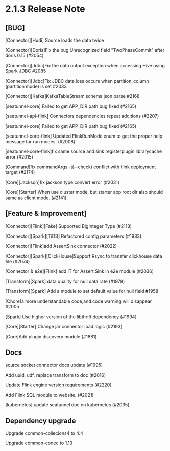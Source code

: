 
# 2.1.3 Release Note

## [BUG]

[Connector][Hudi] Source loads the data twice

[Connector][Doris]Fix the bug Unrecognized field "TwoPhaseCommit" after doris 0.15 (#2054) 

[Connector][Jdbc]Fix the data output exception when accessing Hive using Spark JDBC #2085

[Connector][Jdbc]Fix JDBC data loss occurs when partition_column (partition mode) is set #2033

[Connector][Kafka]KafkaTableStream schema json parse #2168

[seatunnel-core] Failed to get APP_DIR path bug fixed (#2165)

[seatunnel-api-flink] Connectors dependencies repeat additions (#2207)

[seatunnel-core] Failed to get APP_DIR path bug fixed (#2165)

[seatunnel-core-flink] Updated FlinkRunMode enum to get the proper help message for run modes. (#2008)

[seatunnel-core-flink]fix same source and sink registerplugin librarycache error (#2015)

[Command]fix commandArgs -t(--check) conflict with flink deployment target (#2174)

[Core][Jackson]fix jackson type convert error (#2031)

[Core][Starter] When use cluster mode, but starter app root dir also should same as client mode. (#2141)


## [Feature & Improvement]

[Connector][Flink][Fake] Supported BigInteger Type (#2118)

[Connector][Spark][TiDB] Refactored config parameters (#1983)

[Connector][Flink]add AssertSink connector (#2022) 

[Connector][Spark][ClickHouse]Support Rsync to transfer clickhouse data file (#2074)

[Connector & e2e][Flink] add IT for Assert Sink in e2e module (#2036)

[Transform][Spark] data quality for null data rate (#1978)

[Transform][Spark] Add a module to set default value for null field #1958

[Chore]a more understandable code,and code warning will disappear #2005

[Spark] Use higher version of the libthrift dependency (#1994)

[Core][Starter] Change jar connector load logic (#2193)

[Core]Add plugin discovery module (#1881)

## Docs

source socket connector docs update (#1995)

Add uuid, udf, replace transform to doc (#2016) 

Update Flink engine version requirements (#2220)

Add Flink SQL module to website. (#2021) 

[kubernetes] update seatunnel doc on kubernetes (#2035)

## Dependency upgrade

Upgrade common-collecions4 to 4.4

Upgrade common-codec to 1.13
